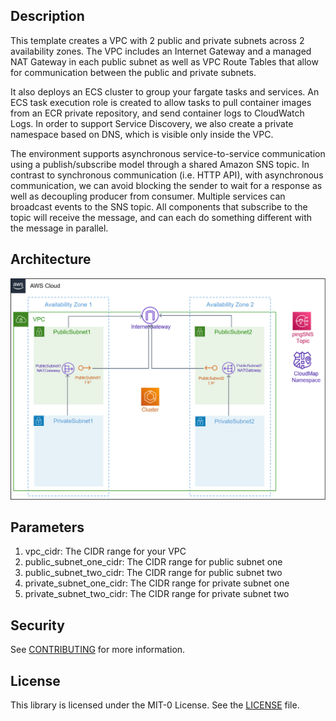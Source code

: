 ## Description

This template creates a VPC with 2 public and private subnets across 2 availability zones. The VPC includes an Internet Gateway and a managed NAT Gateway in each public subnet as well as VPC Route Tables that allow for communication between the public and private subnets. 

It also deploys an ECS cluster to group your fargate tasks and services. An ECS task execution role is created to allow tasks to pull container images from an ECR private repository, and send container logs to CloudWatch Logs. In order to support Service Discovery, we also create a private namespace based on DNS, which is visible only inside the VPC.

The environment supports asynchronous service-to-service communication using a publish/subscribe model through a shared Amazon SNS topic. In contrast to synchronous communication (i.e. HTTP API), with asynchronous communication, we can avoid blocking the sender to wait for a response as well as decoupling producer from consumer. Multiple services can broadcast events to the SNS topic. All components that subscribe to the topic will receive the message, and can each do something different with the message in parallel. 

## Architecture

![fargate-env](../../images/fargate-env.png)

## Parameters

1. vpc_cidr: The CIDR range for your VPC
2. public_subnet_one_cidr: The CIDR range for public subnet one
3. public_subnet_two_cidr: The CIDR range for public subnet two
4. private_subnet_one_cidr: The CIDR range for private subnet one
5. private_subnet_two_cidr: The CIDR range for private subnet two

## Security

See [CONTRIBUTING](../../CONTRIBUTING.md#security-issue-notifications) for more information.

## License

This library is licensed under the MIT-0 License. See the [LICENSE](../../LICENSE) file.

